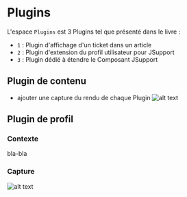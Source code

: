 Plugins
=====
L'espace `Plugins` est 3 Plugins tel que présenté dans le livre :

- `1` : Plugin d'affichage d'un ticket dans un article
- `2` : Plugin d'extension du profil utilisateur pour JSupport
- `3` : Plugin dédié à étendre le Composant JSupport

## Plugin de contenu

+ ajouter une capture du rendu de chaque Plugin
![alt text](/docs/captures/plugin1.png "Plugin de contenu")

Plugin de profil
-----

### Contexte
bla-bla

### Capture
![alt text](/docs/captures/plugin2.png "Plugin de profil")
